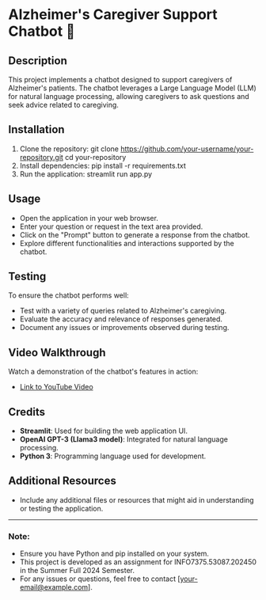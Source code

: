 # Alzheimer's Caregiver Support Chatbot 🤖

## Description
This project implements a chatbot designed to support caregivers of Alzheimer's patients. The chatbot leverages a Large Language Model (LLM) for natural language processing, allowing caregivers to ask questions and seek advice related to caregiving.

## Installation
1. Clone the repository: git clone https://github.com/your-username/your-repository.git
cd your-repository
2. Install dependencies: pip install -r requirements.txt
3. Run the application: streamlit run app.py


## Usage
- Open the application in your web browser.
- Enter your question or request in the text area provided.
- Click on the "Prompt" button to generate a response from the chatbot.
- Explore different functionalities and interactions supported by the chatbot.

## Testing
To ensure the chatbot performs well:
- Test with a variety of queries related to Alzheimer's caregiving.
- Evaluate the accuracy and relevance of responses generated.
- Document any issues or improvements observed during testing.

## Video Walkthrough
Watch a demonstration of the chatbot's features in action:
- [Link to YouTube Video](insert-your-video-link-here)

## Credits
- **Streamlit**: Used for building the web application UI.
- **OpenAI GPT-3 (Llama3 model)**: Integrated for natural language processing.
- **Python 3**: Programming language used for development.

## Additional Resources
- Include any additional files or resources that might aid in understanding or testing the application.

---

### Note:
- Ensure you have Python and pip installed on your system.
- This project is developed as an assignment for INFO7375.53087.202450 in the Summer Full 2024 Semester.
- For any issues or questions, feel free to contact [your-email@example.com].


